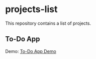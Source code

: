 # projects-list
This repository contains a list of projects.

## To-Do App
Demo: [To-Do App Demo](https://pharaoooh.github.io/projects-list/To-Do-App/index.html)
